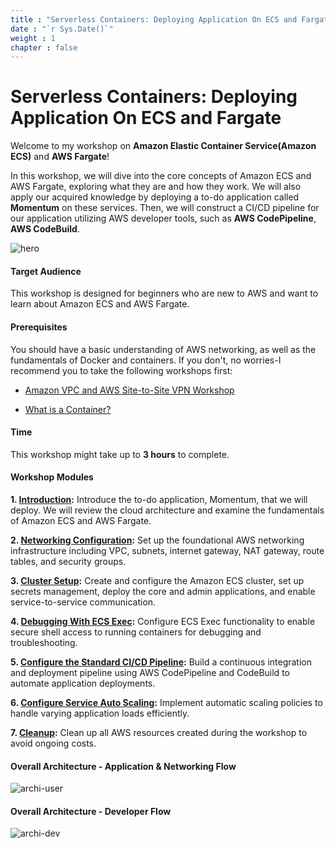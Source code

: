 ```yaml
---
title : "Serverless Containers: Deploying Application On ECS and Fargate"
date : "`r Sys.Date()`"
weight : 1
chapter : false
---
```


# Serverless Containers: Deploying Application On ECS and Fargate

Welcome to my workshop on **Amazon Elastic Container Service(Amazon ECS)** and **AWS Fargate**!

In this workshop, we will dive into the core concepts of Amazon ECS and AWS Fargate, exploring what they are and how they work. We will also apply our acquired knowledge by deploying a to-do application called **Momentum** on these services. Then, we will construct a CI/CD pipeline for our application utilizing AWS developer tools, such as **AWS CodePipeline**, **AWS CodeBuild**.

![hero](/images/container_hero.jpg)

#### Target Audience

This workshop is designed for beginners who are new to AWS and want to learn about Amazon ECS and AWS Fargate.

#### Prerequisites

You should have a basic understanding of AWS networking, as well as the fundamentals of Docker and containers. If you don't, no worries-I recommend you to take the following workshops first:

- [Amazon VPC and AWS Site-to-Site VPN Workshop](https://000003.awsstudygroup.com/)

- [What is a Container?](https://www.docker.com/resources/what-container/)

#### Time

This workshop might take up to **3 hours** to complete.

#### Workshop Modules

**1\. [Introduction](1-introduction/):** Introduce the to-do application, Momentum, that we will deploy. We will review the cloud architecture and examine the fundamentals of Amazon ECS and AWS Fargate.

**2\. [Networking Configuration](2-networking/):** Set up the foundational AWS networking infrastructure including VPC, subnets, internet gateway, NAT gateway, route tables, and security groups.

**3\. [Cluster Setup](3-cluster/):** Create and configure the Amazon ECS cluster, set up secrets management, deploy the core and admin applications, and enable service-to-service communication.

**4\. [Debugging With ECS Exec](4-ecsexec/):** Configure ECS Exec functionality to enable secure shell access to running containers for debugging and troubleshooting.

**5\. [Configure the Standard CI/CD Pipeline](5-cicd/):** Build a continuous integration and deployment pipeline using AWS CodePipeline and CodeBuild to automate application deployments.

**6\. [Configure Service Auto Scaling](6-serviceautoscaling/):** Implement automatic scaling policies to handle varying application loads efficiently.

**7\. [Cleanup](7-cleanup/):** Clean up all AWS resources created during the workshop to avoid ongoing costs.

#### Overall Architecture - Application & Networking Flow

![archi-user](/images/archi-user.svg)

#### Overall Architecture - Developer Flow

![archi-dev](/images/archi-dev.svg)
